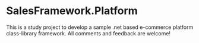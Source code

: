 # SalesFramework.Platform
This is a study project to develop a sample .net based e-commerce platform class-library framework.
All comments and feedback are welcome!
